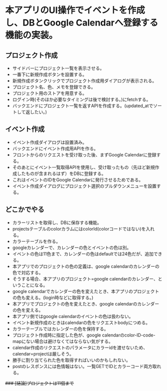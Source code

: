 # 本アプリのUI操作でイベントを作成し、DBとGoogle Calendarへ登録する機能の実装。

## プロジェクト作成
- サイドバーにプロジェクト一覧を表示させる。
- 一番下に新規作成ボタンを設置する。
- 新規作成ボタンクリックでプロジェクト作成用ダイアログが表示される。
- プロジェクト名、色、メモを登録できる。
- プロジェクト用のストアを用意する。
- ログイン時(そのほか必要なタイミングは後で検討する。)にfetchする。
- バックエンドにプロジェクト一覧を返すAPIを作成する。(updated_atでソートして返したい。)

## イベント作成
- イベント作成ダイアログは設置済み。
- バックエンドにイベント作成用APIを作る。
- フロントからのリクエストを受け取った後、まずGoogle Calendarに登録する。
- そのあとにイベント一覧取得APIを使用し、受け取ったもの（先ほど新規作成したものが含まれるはず）をDBに登録する。
- これはイベントのIDをGoogle Calendarに発行させるためである。
- イベント作成ダイアログにプロジェクト選択のプルダウンメニューを設置する。

## どこかでやる
- カラーリストを取得し、DBに保存する機能。
- projectsテーブルのcolorカラムにはcolorId(colorコードではない)を入れる。
- カラーテーブルを作る。
- googleカレンダーで、カレンダーの色とイベントの色は別。
- イベントの色は11色まで、カレンダーの色はdefaultでは24色だが、追加できる。
- 本アプリでのプロジェクトの色の定義は、google calendarのカレンダーの色で対応する。
- そうする場合、本アプリのプロジェクト=google calendarのカレンダー、ということになる。
- google calendarでカレンダーの色を変えたとき、本アプリのプロジェクトの色も変える。(login時などに取得する。)
- 本アプリでプロジェクトの色を変えたとき、google calendarのカレンダーの色を変える。
- 本アプリ側ではgoogle calendarのイベントの色は扱わない。
- イベント新規作成のときはcalendarの色をリクエストbodyにつめる。
- カラーテーブルではカレンダーの色を保持する。
- プロジェクト作成時に指定した色が、google calendarのcolor-ID-code-mapにない場合は避けなくてはならない気がする。
- calendar作成のリクエストのパラメータにカラーidを渡せないため、calendar=projectは厳しそう。
- 勝手に割り当てられた色を取得すればいいのかもしれない。
- postのレスポンスには色情報はない。一覧GETでIDとカラーコード両方取れる。

~~### [結論]プロジェクトは11個まで~~